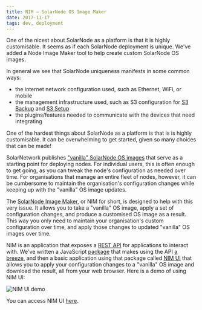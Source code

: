 ```yaml
---
title: NIM — SolarNode OS Image Maker
date: 2017-11-17
tags: dev, deployment
---
```

One of the nicest about SolarNode as a platform is that it is highly customisable. It seems as
if each SolarNode deployment is unique. We've added a Node Image Maker tool to help create custom
SolarNode OS images.

<!--more-->

In general we see that SolarNode uniqueness manifests in some common ways:

 * the internet network configuration used, such as Ethernet, WiFi, or mobile
 * the management infrastructure used, such as S3 configuration for [S3 Backup][s3-backup]
   and [S3 Setup][s3-setup]
 * the plugins/features needed to communicate with the devices that need integrating

One of the hardest things about SolarNode as a platform is that is is highly customisable. It can
be overwhelming to get started, given so many choices that can be made!

SolarNetwork publishes ["vanilla" SolarNode OS images][node-images] that serve as a starting
point for deploying nodes. For individual users, this is often enough to get going, as you
can tweak the node's configuration as needed over time. For organisations that manage an entire
fleet of nodes, however, it can be cumbersome to maintain the organisation's configuration
changes while keeping up with the "vanilla" OS image updates.

The [SolarNode Image Maker][nim], or NIM for short, is designed to help with this very issue. It
allows you to take a "vanilla" OS image, apply a set of configuration changes, and produce a
customised OS image as a result. This way you only need to maintain your organisation's custom
configuration over time, and apply those changes to updated "vanilla" OS images over time.

NIM is an application that exposes a [REST API][api] for applications to interact with. We've
written a JavaScript [package][js-npm] that makes using the API [a breeze][js-doc], and then a basic
application using that package called [NIM UI][nim-ui] that allows you to apply your configuration
changes to a "vanilla" OS image and download the result, all from your web browser. Here is a demo
of using NIM UI:

![NIM UI demo](/img/news/nim-ui-demo.gif)

You can access NIM UI [here][nim-ui-app].

[api]: https://github.com/SolarNetwork/solarnetwork-node-image-tools/tree/master/solarnode-image-maker#rest-api
[js-npm]: https://www.npmjs.com/package/solarnetwork-api-nim
[js-doc]: {{site.baseurl}}/docs/api/js/solarnetwork-api-nim/1.0.0/
[nim]: https://github.com/SolarNetwork/solarnetwork-node-image-tools/tree/master/solarnode-image-maker
[nim-ui]: https://github.com/SolarNetwork/solarnetwork-node-image-tools/tree/master/solarnode-image-maker-ui
[nim-ui-app]: https://data.solarnetwork.net/nim/
[node-images]: https://sourceforge.net/projects/solarnetwork/files/solarnode/
[s3-backup]: https://github.com/SolarNetwork/solarnetwork-node/tree/master/net.solarnetwork.node.backup.s3
[s3-setup]: https://github.com/SolarNetwork/solarnetwork-node/tree/master/net.solarnetwork.node.setup.s3
